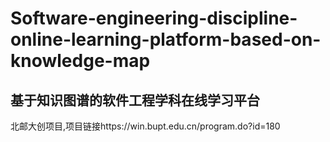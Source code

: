 # Software-engineering-discipline-online-learning-platform-based-on-knowledge-map
## 基于知识图谱的软件工程学科在线学习平台
北邮大创项目,项目链接https://win.bupt.edu.cn/program.do?id=180
